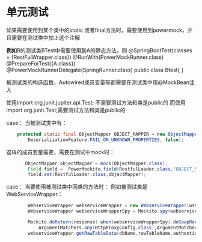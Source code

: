 # 单元测试

如果需要使用到某个类中的static 或者final方法时，需要使用到powermock，并且需要在测试类中加上这个注解

**例如**B的测试类BTest中需要使用到A的静态方法，则
@SpringBootTest(classes = {RestFulWrapper.class})
@RunWith(PowerMockRunner.class)
@PrepareForTest({A.class})
@PowerMockRunnerDelegate(SpringRunner.class)
public class Btest{
}

被测试类的构造函数，Autowired成员变量等都需要在测试类中用@MockBean注入

使用import org.junit.jupiter.api.Test; 不需要测试方法和类是public的
而使用import org.junit.Test;需要测试方法和类是public的

case：
当被测试类中有：

```java
    protected static final ObjectMapper OBJECT_MAPPER = new ObjectMapper().configure(
        DeserializationFeature.FAIL_ON_UNKNOWN_PROPERTIES, false);
```

这样的成员变量需要，需要在测试中mock时：

```java
       ObjectMapper objectMapper = mock(ObjectMapper.class);
        Field field =  PowerMockito.field(RestfulLoader.class,"OBJECT_MAPPER");
        field.set(RestfulLoader.class,objectMapper);
```

case：
当要使用被测试类中同类的方法时：
例如被测试类是 WebServiceWrapper：

``` java
        WebserviceWrapper webserviceWrapper = new WebserviceWrapper(wsClientCache,wsdlParser,webServiceTransformer,connectionContextCache);
        WebserviceWrapper webserviceWrapperSpy = Mockito.spy(webserviceWrapper);

        Mockito.doReturn(response).when(webserviceWrapperSpy).doSoapRequest(ArgumentMatchers.any(SoapRequest.class),
            ArgumentMatchers.any(HttpProxyConfig.class),ArgumentMatchers.any(Interceptor.class));
        webserviceWrapper.getRawTableData(dbName,rawTableName,authenticator,httpAdapterConfig,authInfo);
```
